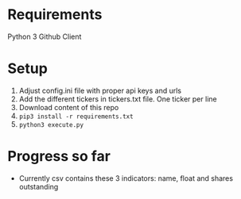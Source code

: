 # Requirements
Python 3
Github Client


# Setup
1. Adjust config.ini file with proper api keys and urls
2. Add the different tickers in tickers.txt file. One ticker per line
3. Download content of this repo
4. ```pip3 install -r requirements.txt```
5. ```python3 execute.py```


# Progress so far

- Currently csv contains these 3 indicators: name, float and shares outstanding
